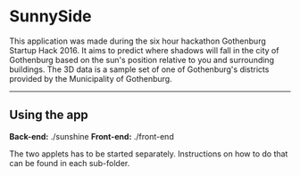 SunnySide
===================


This application was made during the six hour hackathon Gothenburg Startup Hack 2016. It aims to predict where shadows will fall in the city of Gothenburg based on the sun's position relative to you and surrounding buildings. The 3D data is a sample set of one of Gothenburg's districts provided by the Municipality of Gothenburg.

----------

Using the app
-------------

**Back-end:** ./sunshine
**Front-end:** ./front-end

The two applets has to be started separately. Instructions on how to do that can be found in each sub-folder.
